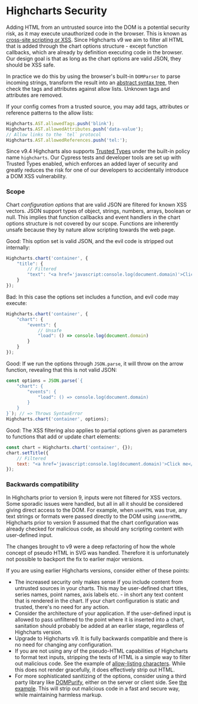 Highcharts Security
===

Adding HTML from an untrusted source into the DOM is a potential security risk, as it may execute unauthorized code in the browser. This is known as [cross-site scripting or XSS](https://en.wikipedia.org/wiki/Cross-site_scripting). Since Highcharts v9 we aim to filter all HTML that is added through the chart options structure - except function callbacks, which are already by definition executing code in the browser. Our design goal is that as long as the chart options are valid JSON, they should be XSS safe.

In practice we do this by using the browser's built-in `DOMParser` to parse incoming strings, transform the result into an [abstract syntax tree](https://api.highcharts.com/class-reference/Highcharts.AST), then check the tags and attributes against allow lists. Unknown tags and attributes are removed.

If your config comes from a trusted source, you may add tags, attributes or reference patterns to the allow lists:
```js
Highcharts.AST.allowedTags.push('blink');
Highcharts.AST.allowedAttributes.push('data-value');
// Allow links to the `tel` protocol
Highcharts.AST.allowedReferences.push('tel:');
```

Since v9.4 Highcharts also supports [Trusted Types](https://web.dev/trusted-types/) under the built-in policy name `highcharts`. Our Cypress tests and developer tools are set up with Trusted Types enabled, which enforces an added layer of security and greatly reduces the risk for one of our developers to accidentally introduce a DOM XSS vulnerability.

### Scope
Chart _configuration options_ that are valid JSON are filtered for known XSS vectors. JSON support types of object, strings, numbers, arrays, boolean or null. This implies that function callbacks and event handlers in the chart options structure is not covered by our scope. Functions are inherently unsafe because they by nature allow scripting towards the web page.

Good: This option set is valid JSON, and the evil code is stripped out internally:
```js
Highcharts.chart('container', {
    "title": {
        // Filtered
        "text": "<a href='javascript:console.log(document.domain)'>Click me</a>"
    }
});
```

Bad: In this case the options set includes a function, and evil code may execute:
```js
Highcharts.chart('container', {
    "chart": {
        "events": {
            // Unsafe
            "load": () => console.log(document.domain)
        }
    }
});
```

Good: If we run the options through `JSON.parse`, it will throw on the arrow function, revealing that this is not valid JSON:
```js
const options = JSON.parse(`{
    "chart": {
        "events": {
            "load": () => console.log(document.domain)
        }
    }
}`); // => Throws SyntaxError
Highcharts.chart('container', options);
```

Good: The XSS filtering also applies to partial options given as parameters to functions that add or update chart elements:
```js
const chart = Highcharts.chart('container', {});
chart.setTitle({
    // Filtered
    text: "<a href='javascript:console.log(document.domain)'>Click me</a>"
});
```

### Backwards compatibility
In Highcharts prior to version 9, inputs were not filtered for XSS vectors. Some sporadic issues were handled, but all in all it should be considered giving direct access to the DOM. For example, when `useHTML` was true, any text strings or formats were passed directly to the DOM using `innerHTML`. Highcharts prior to version 9 assumed that the chart configuration was already checked for malicious code, as should any scripting content with user-defined input.

The changes brought to v9 were a deep refactoring of how the whole concept of pseudo HTML in SVG was handled. Therefore it is unfortunately not possible to backport the fix to earlier major versions.

If you are using earlier Highcharts versions, consider either of these points:

* The increased security only makes sense if you include content from untrusted sources in your charts. This may be user-defined chart titles, series names, point names, axis labels etc. - in short any text content that is rendered in the chart. If your chart configuration is static and trusted, there's no need for any action.
* Consider the architecture of your application. If the user-defined input is allowed to pass unfiltered to the point where it is inserted into a chart, sanitation should probably be added at an earlier stage, regardless of Highcharts version.
* Upgrade to Highcharts v9. It is fully backwards compatible and there is no need for changing any configuration.
* If you are not using any of the pseudo-HTML capabilities of Highcharts to format text inputs, stripping the texts of HTML is a simple way to filter out malicious code. See the example of [allow-listing characters](https://jsfiddle.net/highcharts/2qrxyk84/). While this does not render gracefully, it does effectively strip out HTML.
* For more sophisticated sanitizing of the options, consider using a third party library like [DOMPurify](https://github.com/cure53/DOMPurify), either on the server or client side. See [the example](https://jsfiddle.net/highcharts/zd3wcm5L/). This will strip out malicious code in a fast and secure way, while maintaining harmless markup.
